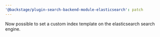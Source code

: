 ```yaml
---
'@backstage/plugin-search-backend-module-elasticsearch': patch
---
```


Now possible to set a custom index template on the elasticsearch search engine.
